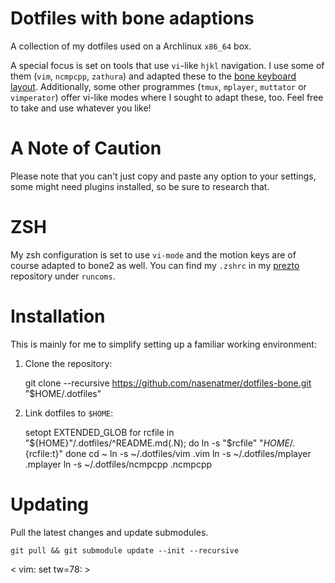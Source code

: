 Dotfiles with bone adaptions
=============================

A collection of my dotfiles used on a Archlinux `x86_64` box.

A special focus is set on tools that use `vi`-like `hjkl` navigation. I use 
some of them (`vim`, `ncmpcpp`, `zathura`) and adapted these to the [bone 
keyboard layout][1]. Additionally, some other programmes (`tmux`, `mplayer`, 
`muttator` or `vimperator`) offer vi-like modes where I sought to adapt these, 
too. Feel free to take and use whatever you like!

A Note of Caution
=================

Please note that you can't just copy and paste any option to your settings, 
some might need plugins installed, so be sure to research that.

ZSH
===

My zsh configuration is set to use `vi-mode` and the motion keys are of course 
adapted to bone2 as well.  You can find my `.zshrc` in my [prezto][2] 
repository under `runcoms`.

Installation
============

This is mainly for me to simplify setting up a familiar working environment:

  1. Clone the repository:

		git clone --recursive https://github.com/nasenatmer/dotfiles-bone.git "$HOME/.dotfiles"

  2. Link dotfiles to `$HOME`:

		setopt EXTENDED_GLOB
		for rcfile in "${HOME}"/.dotfiles/^README.md(.N); do
		  ln -s "$rcfile" "${HOME}/.${rcfile:t}"
		done
		cd ~
		ln -s ~/.dotfiles/vim .vim
		ln -s ~/.dotfiles/mplayer .mplayer
		ln -s ~/.dotfiles/ncmpcpp .ncmpcpp


Updating
========

Pull the latest changes and update submodules.

	git pull && git submodule update --init --recursive

[1]: http://wiki.neo-layout.org/wiki/Bone
[2]: https://github.com/nasenatmer/prezto

< vim: set tw=78: >
